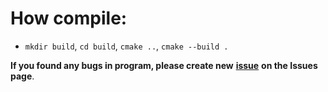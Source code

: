 # How compile:
* `mkdir build`, `cd build`, `cmake ..`, `cmake --build .`

**If you found any bugs in program, please create new** [**issue**](https://github.com/ScriptScorpion/BinEdit/issues/new) **on the Issues page**.
